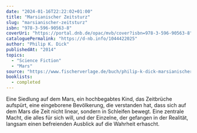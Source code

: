 ```yaml
---
date: "2024-01-16T22:22:02+01:00"
title: "Marsianischer Zeitsturz"
slug: "marsianischer-zeitsturz"
isbn: "978-3-596-90563-8"
coverUri: "https://portal.dnb.de/opac/mvb/cover?isbn=978-3-596-90563-8"
cataloguePermalink: "https://d-nb.info/1044422025"
author: "Philip K. Dick"
publishedAt: "2014"
topics:
  - "Science Fiction"
  - "Mars"
source: "https://www.fischerverlage.de/buch/philip-k-dick-marsianischer-zeitsturz-9783596905638"
booklists:
  - completed
---
```


Eine Siedlung auf dem Mars, ein hochbegabtes Kind, das Zeitbrüche aufspürt, 
eine eingeborene Bevölkerung, die verstanden hat, dass sich auf dem Mars die 
Zeit nicht linear, sondern in Schleifen bewegt. Eine zentrale Macht, die alles 
für sich will, und der Einzelne, der gefangen in der Realität, langsam einen 
befreienden Ausblick auf die Wahrheit erhascht.
